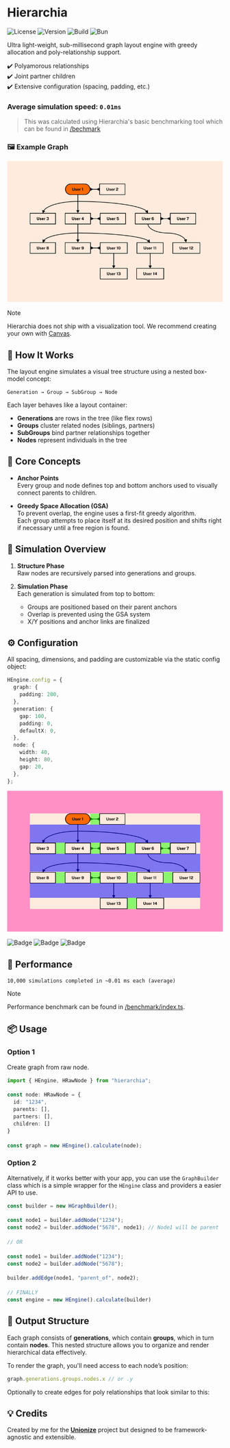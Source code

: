 # Hierarchia

![License](https://img.shields.io/github/license/Benzo-Fury/Hierarchia)
![Version](https://img.shields.io/npm/v/hierarchia)
![Build](https://img.shields.io/github/actions/workflow/status/Benzo-Fury/Hierarchia/build.yml)
![Bun](https://img.shields.io/badge/built_with-bun-fbf3e8)

Ultra light-weight, sub-millisecond graph layout engine with greedy allocation and poly-relationship support.

✔️ Polyamorous relationships  
✔️ Joint partner children  
✔️ Extensive configuration (spacing, padding, etc.)

### Average simulation speed: `0.01ms`

> This was calculated using Hierarchia's basic benchmarking tool which can be found in [/bechmark](/benchmark/index.ts)

### 🖼️ Example Graph
![Example Graph](https://raw.githubusercontent.com/Benzo-Fury/Hierarchia/refs/heads/main/public/images/example-graph.png)
> [!NOTE]
> Hierarchia does not ship with a visualization tool. We recommend creating your own with [Canvas](https://www.npmjs.com/package/canvas).

## 📐 How It Works

The layout engine simulates a visual tree structure using a nested box-model concept:

```
Generation → Group → SubGroup → Node
```

Each layer behaves like a layout container:

- **Generations** are rows in the tree (like flex rows)
- **Groups** cluster related nodes (siblings, partners)
- **SubGroups** bind partner relationships together
- **Nodes** represent individuals in the tree

## 🧠 Core Concepts

- **Anchor Points**  
  Every group and node defines top and bottom anchors used to visually connect parents to children.

- **Greedy Space Allocation (GSA)**  
  To prevent overlap, the engine uses a first-fit greedy algorithm.  
  Each group attempts to place itself at its desired position and shifts right if necessary until a free region is found.

## 🔁 Simulation Overview

1. **Structure Phase**  
   Raw nodes are recursively parsed into generations and groups.

2. **Simulation Phase**  
   Each generation is simulated from top to bottom:
   - Groups are positioned based on their parent anchors
   - Overlap is prevented using the GSA system
   - X/Y positions and anchor links are finalized

## ⚙️ Configuration

All spacing, dimensions, and padding are customizable via the static config object:

```ts
HEngine.config = {
  graph: {
    padding: 200,
  },
  generation: {
    gap: 100,
    padding: 0,
    defaultX: 0,
  },
  node: {
    width: 40,
    height: 80,
    gap: 20,
  },
};
```

![Example graph with annotations](https://raw.githubusercontent.com/Benzo-Fury/Hierarchia/refs/heads/main/public/images/example-graph-spacing.png)

![Badge](https://img.shields.io/badge/-Graph_Padding-ff90c6)
![Badge](https://img.shields.io/badge/-Generation_Gap-7f75ee)
![Badge](https://img.shields.io/badge/-Node_Gap-8cf56e)
## 🚀 Performance

```
10,000 simulations completed in ~0.01 ms each (average)
```

> [!NOTE]
> Performance benchmark can be found in [/benchmark/index.ts](/benchmark/index.ts).

## 📦 Usage

### Option 1
Create graph from raw node.
```ts
import { HEngine, HRawNode } from "hierarchia";

const node: HRawNode = {
  id: "1234",
  parents: [],
  partners: [],
  children: []
}

const graph = new HEngine().calculate(node);
```
### Option 2
Alternatively, if it works better with your app, you can use the `GraphBuilder` class which is a simple wrapper for the `HEngine` class and providers a easier API to use.
```ts
const builder = new HGraphBuilder();

const node1 = builder.addNode("1234");
const node2 = builder.addNode("5678", node1); // Node1 will be parent

// OR

const node1 = builder.addNode("1234");
const node2 = builder.addNode("5678");

builder.addEdge(node1, "parent_of", node2);

// FINALLY
const engine = new HEngine().calculate(builder)
```

## 📁 Output Structure

Each graph consists of **generations**, which contain **groups**, which in turn contain **nodes**. This nested structure allows you to organize and render hierarchical data effectively.

To render the graph, you'll need access to each node’s position:

```ts
graph.generations.groups.nodes.x // or .y
```

Optionally to create edges for poly relationships that look similar to this:

## 💡 Credits

Created by me for the [**Unionize**](https://github.com/Benzo-Fury/Unionize/) project but designed to be framework-agnostic and extensible.
